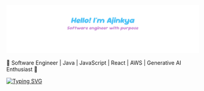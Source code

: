 ![Welcome banner](./assets/readme_banner.png)

🌟 Software Engineer | Java | JavaScript | React | AWS | Generative AI Enthusiast 🌟

<a href="https://git.io/typing-svg"><img src="https://readme-typing-svg.demolab.com?font=Fira+Code&pause=1000&color=F77264&width=600&lines=Nice+to+e-meet+you!+;Software+engineer+crafting+purposeful+code." alt="Typing SVG" /></a>
<!--
**ajinkyababar/ajinkyababar** is a ✨ _special_ ✨ repository because its `README.md` (this file) appears on your GitHub profile.

Here are some ideas to get you started:

- 🔭 I’m currently working on ...
- 🌱 I’m currently learning ...
- 👯 I’m looking to collaborate on ...
- 🤔 I’m looking for help with ...
- 💬 Ask me about ...
- 📫 How to reach me: ...
- 😄 Pronouns: ...
- ⚡ Fun fact: ...
-->
